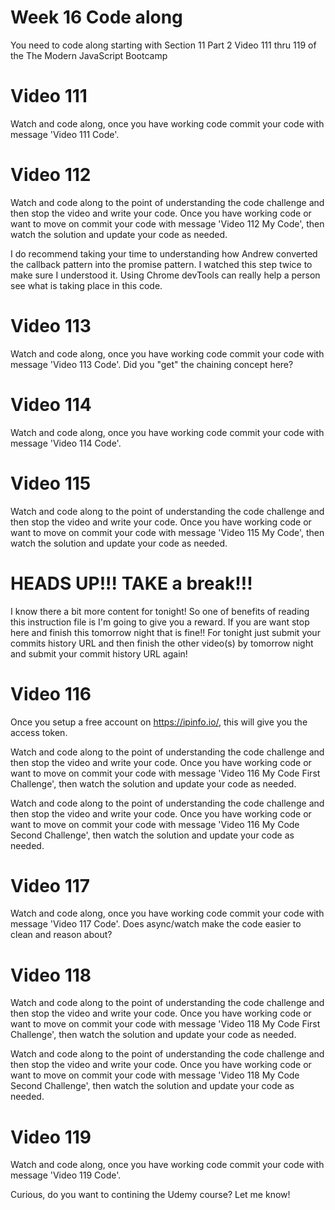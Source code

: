 # Week 16 Code along
You need to code along starting with Section 11 Part 2 Video 111 thru 119 of the The Modern JavaScript Bootcamp

# Video 111
Watch and code along, once you have working code commit your code with message 'Video 111 Code'.

# Video 112
Watch and code along to the point of understanding the code challenge and then stop the video and write your code.  Once you have working code or want to move on commit your code with message 'Video 112 My Code', then watch the solution and update your code as needed.

I do recommend taking your time to understanding how Andrew converted the callback pattern into the promise pattern.  I watched this step twice to make sure I understood it.  Using Chrome devTools can really help a person see what is taking place in this code. 

# Video 113
Watch and code along, once you have working code commit your code with message 'Video 113 Code'. Did you "get" the chaining concept here?  

# Video 114
Watch and code along, once you have working code commit your code with message 'Video 114 Code'.

# Video 115
Watch and code along to the point of understanding the code challenge and then stop the video and write your code.  Once you have working code or want to move on commit your code with message 'Video 115 My Code', then watch the solution and update your code as needed.

# HEADS UP!!!  TAKE a break!!!  
I know there a bit more content for tonight!  So one of benefits of reading this instruction file is I'm going to give you a reward.  If you are want stop here and finish this tomorrow night that is fine!! For tonight just submit your commits history URL and then finish the other video(s) by tomorrow night and submit your commit history URL again! 

# Video 116
Once you setup a free account on https://ipinfo.io/, this will give you the access token. 

Watch and code along to the point of understanding the code challenge and then stop the video and write your code.  Once you have working code or want to move on commit your code with message 'Video 116 My Code First Challenge', then watch the solution and update your code as needed.

Watch and code along to the point of understanding the code challenge and then stop the video and write your code.  Once you have working code or want to move on commit your code with message 'Video 116 My Code Second Challenge', then watch the solution and update your code as needed.

# Video 117
Watch and code along, once you have working code commit your code with message 'Video 117 Code'. Does async/watch make the code easier to clean and reason about?

# Video 118

Watch and code along to the point of understanding the code challenge and then stop the video and write your code.  Once you have working code or want to move on commit your code with message 'Video 118 My Code First Challenge', then watch the solution and update your code as needed.

Watch and code along to the point of understanding the code challenge and then stop the video and write your code.  Once you have working code or want to move on commit your code with message 'Video 118 My Code Second Challenge', then watch the solution and update your code as needed.

# Video 119
Watch and code along, once you have working code commit your code with message 'Video 119 Code'.

Curious, do you want to contining the Udemy course?  Let me know!